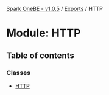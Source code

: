 [Spark OneBE - v1.0.5](../README.md) / [Exports](../modules.md) / HTTP

# Module: HTTP

## Table of contents

### Classes

- [HTTP](../classes/HTTP.HTTP-1.md)
